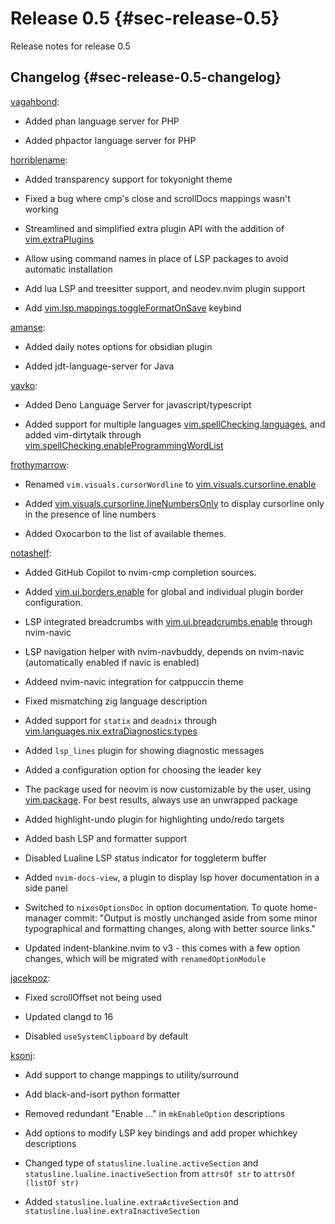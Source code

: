 # Release 0.5 {#sec-release-0.5}

Release notes for release 0.5

## Changelog {#sec-release-0.5-changelog}

[vagahbond](https://github.com/vagahbond):

- Added phan language server for PHP

- Added phpactor language server for PHP

[horriblename](https://github.com/horriblename):

- Added transparency support for tokyonight theme

- Fixed a bug where cmp's close and scrollDocs mappings wasn't working

- Streamlined and simplified extra plugin API with the addition of [vim.extraPlugins](vim.extraPlugins)

- Allow using command names in place of LSP packages to avoid automatic installation

- Add lua LSP and treesitter support, and neodev.nvim plugin support

- Add [vim.lsp.mappings.toggleFormatOnSave](vim.lsp.mappings.toggleFormatOnSave) keybind

[amanse](https://github.com/amanse):

- Added daily notes options for obsidian plugin

- Added jdt-language-server for Java

[yavko](https://github.com/yavko):

- Added Deno Language Server for javascript/typescript

- Added support for multiple languages [vim.spellChecking.languages](vim.spellChecking.languages), and added
  vim-dirtytalk through [vim.spellChecking.enableProgrammingWordList](vim.spellChecking.enableProgrammingWordList)

[frothymarrow](https://github.com/FrothyMarrow):

- Renamed `vim.visuals.cursorWordline` to [vim.visuals.cursorline.enable](vim.visuals.cursorline.enable)

- Added [vim.visuals.cursorline.lineNumbersOnly](vim.visuals.cursorline.lineNumbersOnly) to display cursorline
  only in the presence of line numbers

- Added Oxocarbon to the list of available themes.

[notashelf](https://github.com/notashelf):

- Added GitHub Copilot to nvim-cmp completion sources.

- Added [vim.ui.borders.enable](vim.ui.borders.enable) for global and individual plugin border configuration.

- LSP integrated breadcrumbs with [vim.ui.breadcrumbs.enable](vim.ui.breadcrumbs.enable) through nvim-navic

- LSP navigation helper with nvim-navbuddy, depends on nvim-navic (automatically enabled if navic is enabled)

- Addeed nvim-navic integration for catppuccin theme

- Fixed mismatching zig language description

- Added support for `statix` and `deadnix` through [vim.languages.nix.extraDiagnostics.types](vim.languages.nix.extraDiagnostics.types)

- Added `lsp_lines` plugin for showing diagnostic messages

- Added a configuration option for choosing the leader key

- The package used for neovim is now customizable by the user, using [vim.package](vim.package).
  For best results, always use an unwrapped package

- Added highlight-undo plugin for highlighting undo/redo targets

- Added bash LSP and formatter support

- Disabled Lualine LSP status indicator for toggleterm buffer

- Added `nvim-docs-view`, a plugin to display lsp hover documentation in a side panel

- Switched to `nixosOptionsDoc` in option documentation.
  To quote home-manager commit: "Output is mostly unchanged aside from some minor typographical and
  formatting changes, along with better source links."

- Updated indent-blankine.nvim to v3 - this comes with a few option changes, which will be migrated with `renamedOptionModule`

[jacekpoz](https://jacekpoz.pl):

- Fixed scrollOffset not being used

- Updated clangd to 16

- Disabled `useSystemClipboard` by default

[ksonj](https://github.com/ksonj):

- Add support to change mappings to utility/surround

- Add black-and-isort python formatter

- Removed redundant "Enable ..." in `mkEnableOption` descriptions

- Add options to modify LSP key bindings and add proper whichkey descriptions

- Changed type of `statusline.lualine.activeSection` and `statusline.lualine.inactiveSection`
  from `attrsOf str` to `attrsOf (listOf str)`

- Added `statusline.lualine.extraActiveSection` and `statusline.lualine.extraInactiveSection`
